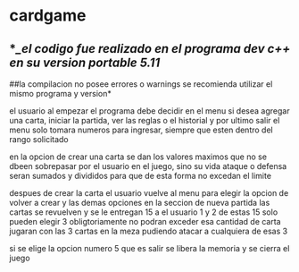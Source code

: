 # cardgame


 ## **_el codigo fue realizado en el programa dev c++ en su version portable 5.11*
 ##la compilacion no posee errores o warnings se recomienda utilizar el mismo programa y version* 

 el usuario al empezar el programa debe decidir en el menu si desea agregar una carta, iniciar la partida, ver las reglas o el historial y por ultimo salir
 el menu solo tomara numeros para ingresar, siempre que esten dentro del rango solicitado

 en la opcion de crear una carta se dan los valores maximos que no se dbeen sobrepasar por el usuario en el juego, sino su vida ataque o defensa seran sumados y divididos para que de esta forma no excedan el limite

 despues de crear la carta el usuario vuelve al menu para elegir la opcion de volver a crear y las demas opciones
 en la seccion de nueva partida las cartas se revuelven y se le entregan 15 a el usuario 1 y 2
 de estas 15 solo pueden elegir 3 obligtoriamente no podran exceder esa cantidad de carta
jugaran con las 3 cartas en la meza pudiendo atacar a cualquiera de esas 3 


si se elige la opcion numero 5 que es salir 
se libera la memoria y se cierra el juego 
